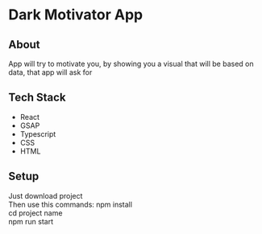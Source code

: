 <h1>Dark Motivator App</h1>

<h2>About</h2>
<p>App will try to motivate you, by showing you a visual that will be based on data, that app will ask for</p>

<h2>Tech Stack</h2>
<ul>
    <li>React</li>
    <li>GSAP</li>
    <li>Typescript</li>
    <li>CSS</li>
    <li>HTML</li>
</ul>

<h2>Setup</h2>
Just download project <br>
Then use this commands:
npm install <br>
cd project name <br>
npm run start
